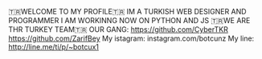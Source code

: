 🇹🇷WELCOME TO MY PROFILE🇹🇷
IM A TURKISH WEB DESIGNER AND PROGRAMMER I AM WORKINNG NOW ON PYTHON AND JS
🇹🇷WE ARE THR TURKEY TEAM🇹🇷
OUR GANG:
https://github.com/CyberTKR
https://github.com/ZarifBey
My istagram: instagram.com/botcunz
My line: http://line.me/ti/p/~botcux1
<!--
**botcuangarali/botcuangarali** is a ✨ _special_ ✨ repository because its `README.md` (this file) appears on your GitHub profile.

Here are some ideas to get you started:

- 🔭 I’m currently working on ...
- 🌱 I’m currently learning ...
- 👯 I’m looking to collaborate on ...
- 🤔 I’m looking for help with ...
- 💬 Ask me about ...
- 📫 How to reach me: ...
- 😄 Pronouns: ...
- ⚡ Fun fact: ...
-->
